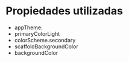 # Propiedades utilizadas

* appTheme:
*   primaryColorLight
*   colorScheme.secondary
*   scaffoldBackgroundColor
*   backgroundColor